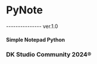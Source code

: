 <h1>PyNote</h1>
---------------
ver.1.0
<h4>Simple Notepad Python</h4>
<h3>DK Studio Community 2024®</h3>

